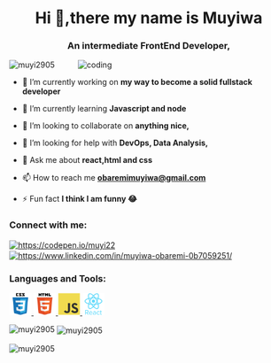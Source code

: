 <h1 align="center">Hi 👋,there my name is Muyiwa</h1>
<h3 align="center">An intermediate FrontEnd Developer,</h3>

<img align="right" alt="coding" width="380" src="https://cdn.dribbble.com/users/1162077/screenshots/3848914/programmer.gif">

<p align="left"> <img src="https://komarev.com/ghpvc/?username=muyi2905&label=Profile%20views&color=0e75b6&style=flat" alt="muyi2905" /> </p>

- 🔭 I’m currently working on **my way to become a solid fullstack developer**

- 🌱 I’m currently learning **Javascript and node**

- 👯 I’m looking to collaborate on **anything nice,**

- 🤝 I’m looking for help with **DevOps, Data Analysis,**

- 💬 Ask me about **react,html and css**

- 📫 How to reach me **obaremimuyiwa@gmail.com**

- ⚡ Fun fact **I think I am funny 😂**

<h3 align="left">Connect with me:</h3>
<p align="left">
<a href="https://codepen.io/https://codepen.io/muyi22" target="blank"><img align="center" src="https://raw.githubusercontent.com/rahuldkjain/github-profile-readme-generator/master/src/images/icons/Social/codepen.svg" alt="https://codepen.io/muyi22" height="30" width="40" /></a>
<a href="https://linkedin.com/in/https://www.linkedin.com/in/muyiwa-obaremi-0b7059251/" target="blank"><img align="center" src="https://raw.githubusercontent.com/rahuldkjain/github-profile-readme-generator/master/src/images/icons/Social/linked-in-alt.svg" alt="https://www.linkedin.com/in/muyiwa-obaremi-0b7059251/" height="30" width="40" /></a>
</p>

<h3 align="left">Languages and Tools:</h3>
<p align="left"> <a href="https://www.w3schools.com/css/" target="_blank" rel="noreferrer"> <img src="https://raw.githubusercontent.com/devicons/devicon/master/icons/css3/css3-original-wordmark.svg" alt="css3" width="40" height="40"/> </a> <a href="https://www.w3.org/html/" target="_blank" rel="noreferrer"> <img src="https://raw.githubusercontent.com/devicons/devicon/master/icons/html5/html5-original-wordmark.svg" alt="html5" width="40" height="40"/> </a> <a href="https://developer.mozilla.org/en-US/docs/Web/JavaScript" target="_blank" rel="noreferrer"> <img src="https://raw.githubusercontent.com/devicons/devicon/master/icons/javascript/javascript-original.svg" alt="javascript" width="40" height="40"/> </a> <a href="https://reactjs.org/" target="_blank" rel="noreferrer"> <img src="https://raw.githubusercontent.com/devicons/devicon/master/icons/react/react-original-wordmark.svg" alt="react" width="40" height="40"/> </a> </p>

<p><img align="left" src="https://github-readme-stats.vercel.app/api/top-langs?username=muyi2905&show_icons=true&locale=en&layout=compact" alt="muyi2905" /></p>

<p>&nbsp;<img align="center" src="https://github-readme-stats.vercel.app/api?username=muyi2905&show_icons=true&locale=en" alt="muyi2905" /></p>

<p><img align="center" src="https://github-readme-streak-stats.herokuapp.com/?user=muyi2905&" alt="muyi2905" /></p>


   

